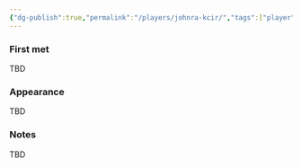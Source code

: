 ```yaml
---
{"dg-publish":true,"permalink":"/players/johnra-kcir/","tags":["player"],"dgShowBacklinks":true,"dgShowLocalGraph":true,"noteIcon":"player","created":"2023-12-30T13:32:46.746+01:00","updated":"2024-01-13T10:27:47.776+01:00"}
---
```


### First met
TBD
### Appearance
TBD
### Notes
TBD